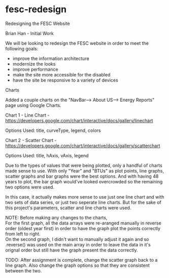 # fesc-redesign
Redesigning the FESC Website

Brian Han - Initial Work


We will be looking to redesign the FESC website in order to meet the following goals:
- improve the information architecture
- modernize the looks
- improve performance
- make the site more accessible for the disabled
- have the site be responsive to a variety of devices

Charts

Added  a couple charts on the "NavBar--> About US--> Energy Reports" page using Google Charts.

Chart 1 - Line Chart - https://developers.google.com/chart/interactive/docs/gallery/linechart

  Options Used: title, curveType, legend, colors


Chart 2 - Scatter Chart - https://developers.google.com/chart/interactive/docs/gallery/scatterchart

  Options Used: title, hAxis, vAxis, legend



Due to the types of values that were being plotted, only a handful of charts made sense to use.  With only "Year" and "BTUs" as plot points, line graphs, scatter graphs and bar graphs were the best options.  And with having 48 years to plot, the bar graph would've looked overcrowded so the remaining two options were used.   

In this case, it actually makes more sense to use just one line chart and with two sets of data series, or just two seperate line charts.  But for the sake of this project's parameters, scatter and line charts were used.

NOTE: Before making any changes to the charts,  
For the first graph, all the data arrays were re-aranged manually in reverse order (oldest year first) in order to have the graph plot the points correctly from left to right.  
On the second graph, I didn't want to manually adjust it again and so .reverse() was used on the main array in order to leave the data in it's orignal order but still have the graph present the data correctly.

TODO:  After assignment is complete, change the scatter graph back to a line graph.  Also change the graph options so that they are consistent between the two.
